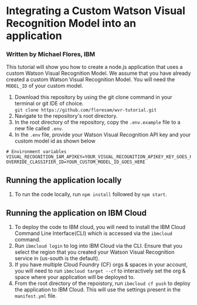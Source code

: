 # Integrating a Custom Watson Visual Recognition Model into an application
### Written by Michael Flores, IBM
This tutorial will show you how to create a node.js application that uses a custom Watson Visual Recognition Model. We assume that you have already created a custom Watson Visual Recognition Model. You will need the `MODEL_ID` of your custom model.

1. Download this repository by using the git clone command in your terminal or git IDE of choice.  
```git clone https://github.com/floresam/wvr-tutorial.git```
2. Navigate to the repository's root directory.
3. In the root directory of the repository, copy the `.env.example` file to a new file called `.env`.
4. In the `.env` file, provide your Watson Visual Recognition API key and your custom model id as shown below  
```
# Environment variables
VISUAL_RECOGNITION_IAM_APIKEY=YOUR_VISUAL_RECOGNITION_APIKEY_KEY_GOES_HERE
OVERRIDE_CLASSIFIER_ID=YOUR_CUSTOM_MODEL_ID_GOES_HERE
```

## Running the application locally
1. To run the code locally, run `npm install` followed by `npm start`.

## Running the application on IBM Cloud
1. To deploy the code to IBM cloud, you will need to install the IBM Cloud Command Line Interface(CLI) which is accessed via the `ibmcloud` command.
2. Run `ibmcloud login` to log into IBM Cloud via the CLI. Ensure that you select the region that you created your Watson Visual Recognition service in (us-south is the default).
  1. If you have multiple Cloud Foundry (CF) orgs & spaces in your account, you will need to run `ibmcloud target --cf` to interactively set the org & space where your application will be deployed to.
3. From the root directory of the repoistory, run `ibmcloud cf push` to deploy the application to IBM Cloud. This will use the settings present in the `manifest.yml` file.